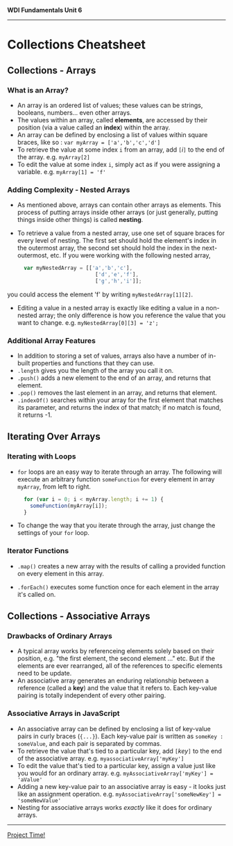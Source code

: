 **WDI Fundamentals Unit 6**

---

# Collections Cheatsheet

## Collections - Arrays
### What is an Array?
  * An array is an ordered list of values; these values can be strings, booleans, numbers... even other arrays.
  * The values within an array, called **elements**, are accessed by their position (via a value called an **index**) within the array.
  * An array can be defined by enclosing a list of values within square braces, like so : `var myArray = ['a','b','c','d']`
  * To retrieve the value at some index `i` from an array, add `[`*i*`]` to the end of the array. e.g. `myArray[2]`
  * To edit the value at some index `i`, simply act as if you were assigning a variable. e.g. `myArray[1] = 'f'`

### Adding Complexity - Nested Arrays
  * As mentioned above, arrays can contain other arrays as elements. This process of putting arrays inside other arrays (or just generally, putting things inside other things) is called **nesting**.
  * To retrieve a value from a nested array, use one set of square braces for every level of nesting. The first set should hold the element's index in the outermost array, the second set should hold the index in the next-outermost, etc. If you were working with the following nested array,

    ```javascript
      var myNestedArray = [['a','b','c'],
                             ['d','e','f'],
                             ['g','h','i']];
    ```
  you could access the element 'f' by writing `myNestedArray[1][2]`.
  * Editing a value in a nested array is exactly like editing a value in a non-nested array; the only difference is how you reference the value that you want to change.
    e.g. `myNestedArray[0][3] = 'z';`

### Additional Array Features
  * In addition to storing a set of values, arrays also have a number of in-built properties and functions that they can use.
  * `.length` gives you the length of the array you call it on.
  * `.push()` adds a new element to the end of an array, and returns that element.
  * `.pop()` removes the last element in an array, and returns that element.
  * `.indexOf()` searches within your array for the first element that matches its parameter, and returns the index of that match; if no match is found, it returns -1.

## Iterating Over Arrays
### Iterating with Loops
  * `for` loops are an easy way to iterate through an array. The following will execute an arbitrary function `someFunction` for every element in array `myArray`, from left to right.

    ```javascript
      for (var i = 0; i < myArray.length; i += 1) {
        someFunction(myArray[i]);
      }
    ```
  * To change the way that you iterate through the array, just change the settings of your `for` loop.

### Iterator Functions

  * `.map()` creates a new array with the results of calling a provided function on every element in this array.

  * `.forEach()` executes some function once for each element in the array it's called on.

## Collections - Associative Arrays
### Drawbacks of Ordinary Arrays
  * A typical array works by referenceing elements solely based on their position, e.g. "the first element, the second element ..." etc. But if the elements are ever rearranged, all of the references to specific elements need to be update.
  * An associative array generates an enduring relationship between a reference (called a **key**) and the value that it refers to. Each key-value pairing is totally independent of every other pairing.
### Associative Arrays in JavaScript
  * An associative array can be defined by enclosing a list of key-value pairs in curly braces (`{...}`). Each key-value pair is written as `someKey : someValue`, and each pair is separated by commas.
  * To retrieve the value that's tied to a particular key, add `[`*key*`]` to the end of the associative array. e.g. `myassociativeArray['myKey']`
  * To edit the value that's tied to a particular key, assign a value just like you would for an ordinary array. e.g. `myAssociativeArray['myKey'] = 'aValue'`
  * Adding a new key-value pair to an associative array is easy - it looks just like an assignment operation. e.g. `myAssociativeArray['someNewKey'] = 'someNewValue'`
  * Nesting for associative arrays works *exactly* like it does for ordinary arrays.

---
[Project Time!](12_assessment.md)
